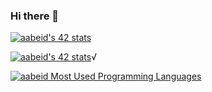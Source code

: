 ### Hi there 👋

[![aabeid's 42 stats](https://badge.mediaplus.ma/darkblue/aabeid)](https://github.com/oakoudad/badge42)

[![aabeid's 42 stats](https://badge.mediaplus.ma/darkblue/aabeid)](https://github.com/oakoudad/badge42)√


[![aabeid Most Used Programming Languages](https://github-readme-stats.vercel.app/api/top-langs/?username=AmineAbeidDev&layout=compact&hide_border=true&theme=darcula&bg_color=00000000&langs_count=6)](https://github.com/AmineAbeidDev)

